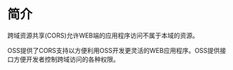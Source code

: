 # 简介

跨域资源共享\(CORS\)允许WEB端的应用程序访问不属于本域的资源。

OSS提供了CORS支持以方便利用OSS开发更灵活的WEB应用程序。OSS提供接口方便开发者控制跨域访问的各种权限。

